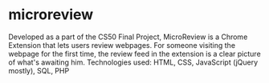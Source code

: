 # microreview

Developed as a part of the CS50 Final Project, MicroReview is a Chrome Extension that lets users review webpages. For someone visiting the webpage for the first time, the review feed in the extension is a clear picture of what's awaiting him. Technologies used: HTML, CSS, JavaScript (jQuery mostly), SQL, PHP
